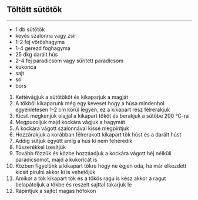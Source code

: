 ## Töltött sütötök

------------------------------------------------------------------------------------------------------------------------

-   1 db sütőtök
-   kevés szalonna vagy zsír
-   1-2 fej vöröshagyma
-   1-4 gerezd foghagyma
-   25 dkg darált hús
-   2-4 fej paradicsom vagy sűrített paradicsom
-   kukorica
-   sajt
-   só
-   bors

1.  Kettévágjuk a sütőtököt és kikaparjuk a magját
1.  A tökből kikaparunk még egy keveset hogy a húsa mindenhol egyenletesen 1-2 cm körül legyen, ez a kikapart rész félrerakjuk
1.  Kicsit megkenjük olajjal a kikapart tököt és berakjuk a sütőbe 200 °C-ra
1.  Megpucoljuk majd kockára vágjuk a hagymát
1.  A kockára vágott szalonnával kissé megpirítjuk
1.  Hozzárakjuk a korábban félrerakott kikapart tök húst és a darált húst
1.  Addig sütjük együtt amíg a hús ki nem fehéredik
1.  Fűszerékkel ízesítjük
1.  Tovább főzzük és közbe hozzáadjuk a kockára vágott héj nélküli paradicsomot, majd a kukoricát is
1.  Közben figyelünk a kikapart tökre hogy ne égjen oda, ha már elkezdett kicsit pirulni akkor ki is vehetőjük
1.  Amikor a tök kikapart tök és a tökös ragu is kész akkor a ragut belapátoljuk a tökbe és reszelt sajttal takarjuk le
1.  Rápirítjuk a sajtot magas hőfokon


